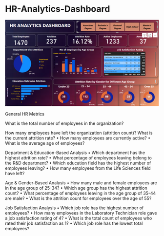 # HR-Analytics-Dashboard

![image alt](https://github.com/harsh3232/HR-Analytics-Dashboard/blob/d00e506016727a670244a440979232ae171d5055/Screenshot%202025-03-31%20170949.png)

General HR Metrics

What is the total number of employees in the organization?

How many employees have left the organization (attrition count)?
What is the current attrition rate?
•	How many employees are currently active?
•	What is the average age of employees?

Department & Education-Based Analysis
•	Which department has the highest attrition rate?
•	What percentage of employees leaving belong to the R&D department?
•	Which education field has the highest number of employees leaving?
•	How many employees from the Life Sciences field have left?

Age & Gender-Based Analysis
•	How many male and female employees are in the age group of 25-34?
•	Which age group has the highest attrition count?
•	What percentage of employees leaving in the age group of 35-44 are male?
•	What is the attrition count for employees over the age of 55?

Job Satisfaction Analysis
•	Which job role has the highest number of employees?
•	How many employees in the Laboratory Technician role gave a job satisfaction rating of 4?
•	What is the total count of employees who rated their job satisfaction as 1?
•	Which job role has the lowest total employees?

